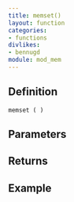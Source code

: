 ```yaml
---
title: memset()
layout: function
categories:
- functions
divlikes:
- bennugd
module: mod_mem
---
```


## Definition

    memset ( )

## Parameters

## Returns

## Example
